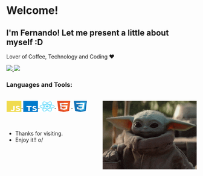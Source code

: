 
# Welcome!
## I'm Fernando! Let me present a little about myself :D
Lover of Coffee, Technology and Coding :heart:
 <div>
  <a href="https://github.com/SkylineNando">
  <img height="180em" src="https://github-readme-stats.vercel.app/api?username=SkylineNando&show_icons=true&theme=dracula&include_all_commits=true&count_private=true"/>
  <img height="180em" src="https://github-readme-stats.vercel.app/api/top-langs/?username=SkylineNando&layout=compact&langs_count=16&theme=dracula"/>
  </a>
<div>


### Languages and Tools:
<div style="display: inline_block"><br> <a href="https://github.com/SkylineNando">
  <img align="center" alt="Nando-Js" height="30" width="40" src="https://raw.githubusercontent.com/devicons/devicon/master/icons/javascript/javascript-plain.svg">
  <img align="center" alt="Nando-Ts" height="30" width="40" src="https://raw.githubusercontent.com/devicons/devicon/master/icons/typescript/typescript-plain.svg">
  <img align="center" alt="Nando-React" height="30" width="40" src="https://raw.githubusercontent.com/devicons/devicon/master/icons/react/react-original.svg">
  <img align="center" alt="Nando-HTML" height="30" width="40" src="https://raw.githubusercontent.com/devicons/devicon/master/icons/html5/html5-original.svg">
  <img align="center" alt="Nando-CSS" height="30" width="40" src="https://raw.githubusercontent.com/devicons/devicon/master/icons/css3/css3-original.svg">
  <img align="right" alt="Nando-yoda" src="https://github.com/SkylineNando/SkylineNando/blob/master/yoda.gif">  </a>
</div>
<br />
<br />

- Thanks for visiting. 
- Enjoy it!! o/
